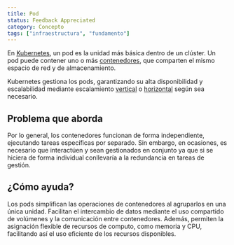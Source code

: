 ```yaml
---
title: Pod
status: Feedback Appreciated
category: Concepto
tags: ["infraestructura", "fundamento"]
---
```


En [Kubernetes](/kubernetes/), un pod es la unidad más básica dentro de un clúster. Un pod puede contener uno o más [contenedores](/container/), que comparten el mismo espacio de red y de almacenamiento.

Kubernetes gestiona los pods, garantizando su alta disponibilidad y escalabilidad mediante escalamiento [vertical](/vertical-scaling/) o [horizontal](/horizontal-scaling/) según sea necesario.

## Problema que aborda

Por lo general, los contenedores funcionan de forma independiente, ejecutando tareas específicas por separado. Sin embargo, en ocasiones, es necesario que interactúen y sean gestionados en conjunto ya que si se hiciera de forma individual conllevaría a la redundancia en tareas de gestión.

## ¿Cómo ayuda?

Los pods simplifican las operaciones de contenedores al agruparlos en una única unidad. Facilitan el intercambio de datos mediante el uso compartido de volúmenes y la comunicación entre contenedores. Además, permiten la asignación flexible de recursos de computo, como memoria y CPU, facilitando así el uso eficiente de los recursos disponibles.